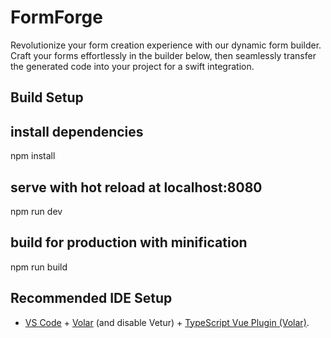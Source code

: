 # FormForge
Revolutionize your form creation experience with our dynamic form builder. Craft your forms effortlessly in the builder below, then seamlessly transfer the generated code into your project for a swift integration.

## Build Setup

## install dependencies
npm install

## serve with hot reload at localhost:8080
npm run dev

## build for production with minification
npm run build

## Recommended IDE Setup

- [VS Code](https://code.visualstudio.com/) + [Volar](https://marketplace.visualstudio.com/items?itemName=Vue.volar) (and disable Vetur) + [TypeScript Vue Plugin (Volar)](https://marketplace.visualstudio.com/items?itemName=Vue.vscode-typescript-vue-plugin).
